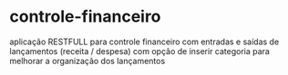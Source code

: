# controle-financeiro
aplicação RESTFULL para controle financeiro com entradas e saídas de lançamentos (receita / despesa) com opção de inserir categoria para melhorar a organização dos lançamentos 
